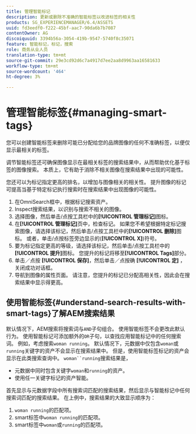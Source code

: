 ```yaml
---
title: 管理智能标记
description: 更新或删除不准确的智能标签以改进标签的相关性
products: SG_EXPERIENCEMANAGER/6.4/ASSETS
uuid: fd3eedf0-f222-45bf-aac7-90da6b7b7087
contentOwner: AG
discoiquuid: 3394b56a-3054-419b-9547-5740f8c35071
feature: 智能标记，标记，搜索
role: 商务从业人员
translation-type: tm+mt
source-git-commit: 29e3cd92d6c7a4917d7ee2aa8d9963aa16581633
workflow-type: tm+mt
source-wordcount: '464'
ht-degree: 3%

---
```



# 管理智能标签{#managing-smart-tags}

您可以创建智能标签来删除可能已分配给您的品牌图像的任何不准确标签，以便仅显示最相关的标签。

调节智能标签还可确保图像显示在最相关标签的搜索结果中，从而帮助优化基于标签的图像搜索。 本质上，它有助于消除不相关图像在搜索结果中出现的可能性。

您还可以为标记指定更高的排名，以增加与图像相关的相关性。 提升图像的标记可提高当基于特定标记执行搜索时在搜索结果中出现图像的可能性。

1. 在OmniSearch框中，根据标记搜索资产。
1. Inspect搜索结果，以识别与搜索不相关的图像。
1. 选择图像，然后单击/点按工具栏中的&#x200B;**[!UICONTROL 管理标记]**&#x200B;图标。
1. 在&#x200B;**[!UICONTROL 管理标记]**&#x200B;页中，检查标记。 如果您不希望根据特定标记搜索图像，请选择该标记，然后单击/点按工具栏中的&#x200B;**[!UICONTROL 删除]**&#x200B;图标。 或者，单击/点按标签旁边显示的(**[!UICONTROL X]**)符号。
1. 要为标记指定更高的等级，请选择该标记，然后单击/点按工具栏中的&#x200B;**[!UICONTROL 提升]**&#x200B;图标。 您提升的标记将移至&#x200B;**[!UICONTROL Tags]**&#x200B;部分。
1. 单击／点按 **[!UICONTROL 保存]**，然后单击／点按确 **[!UICONTROL 定]** ，关闭成功对话框。
1. 导航到图像的属性页面。 请注意，您提升的标记已分配高相关性，因此会在搜索结果中显示得更高。

## 使用智能标签{#understand-search-results-with-smart-tags}了解AEM搜索结果

默认情况下，AEM搜索将搜索词与`AND`子句组合。 使用智能标签不会更改此默认行为。 使用智能标记可添加额外的`OR`子句，以查找应用智能标记中的任何搜索词。 例如，考虑搜索`woman running`。 默认情况下，元数据中仅包含`woman`或`running`关键字的资产不会显示在搜索结果中。 但是，使用智能标签标记的资产会显示在此类搜索查询中。 `woman``running`搜索结果是，

* 元数据中同时包含关键字`woman`和`running`的资产。
* 使用任一关键字标记的资产智能。

首先显示与元数据字段中所有搜索词匹配的搜索结果，然后显示与智能标记中任何搜索词匹配的搜索结果。 在上例中，搜索结果的大致显示顺序为：

1. `woman running`的匹配项。
1. smart标签中`woman running`的匹配项。
1. smart标签中`woman`或`running`的匹配项。

